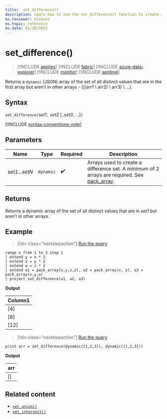 ```yaml
---
title:  set_difference()
description: Learn how to use the set_difference() function to create a difference set of all distinct values in the first array that aren't in the other array inputs.
ms.reviewer: alexans
ms.topic: reference
ms.date: 01/30/2023
---
```

# set_difference()

> [!INCLUDE [applies](../includes/applies-to-version/applies.md)] [!INCLUDE [fabric](../includes/applies-to-version/fabric.md)] [!INCLUDE [azure-data-explorer](../includes/applies-to-version/azure-data-explorer.md)] [!INCLUDE [monitor](../includes/applies-to-version/monitor.md)] [!INCLUDE [sentinel](../includes/applies-to-version/sentinel.md)]

Returns a `dynamic` (JSON) array of the set of all distinct values that are in the first array but aren't in other arrays - (((arr1 \ arr2) \ arr3) \ ...).

## Syntax

`set_difference(`*set1*`,` *set2* [`,`*set3*, ...]`)`

[!INCLUDE [syntax-conventions-note](../includes/syntax-conventions-note.md)]

## Parameters

| Name | Type | Required | Description |
|--|--|--|--|
| *set1...setN* | `dynamic` |  :heavy_check_mark: | Arrays used to create a difference set. A minimum of 2 arrays are required. See [pack_array](pack-array-function.md).|

## Returns

Returns a dynamic array of the set of all distinct values that are in *set1* but aren't in other arrays.

## Example

> [!div class="nextstepaction"]
> <a href="https://dataexplorer.azure.com/clusters/help/databases/Samples?query=H4sIAAAAAAAAA23MsQ7CMAwE0J2vuLFBWdLOfEtltQ4CRBK5kZpE/XicCVWweHi+O6FwZxR4iW845IgJW+YEdznAJXNYUXHTxBXjl5pSPdOu1M5ETi3R8ppJhOpQLKqF3mYsaPx9dp7+dXajq0nik5eMjfO8Prxn4bDwQK6P9ab5AIGKxtfOAAAA" target="_blank">Run the query</a>

```kusto
range x from 1 to 3 step 1
| extend y = x * 2
| extend z = y * 2
| extend w = z * 2
| extend a1 = pack_array(x,y,x,z), a2 = pack_array(x, y), a3 = pack_array(x,y,w)
| project set_difference(a1, a2, a3)
```

**Output**

|Column1|
|---|
|[4]|
|[8]|
|[12]|

> [!div class="nextstepaction"]
> <a href="https://dataexplorer.azure.com/clusters/help/databases/Samples?query=H4sIAAAAAAAAAysoyswrUUgsKlKwVShOLYlPyUxLSy1KzUtO1UipzEvMzUzWiDbUMdIxjtXUUUAX0QQAej8Kqz4AAAA=" target="_blank">Run the query</a>

```kusto
print arr = set_difference(dynamic([1,2,3]), dynamic([1,2,3]))
```

**Output**

|arr|
|---|
|[]|

## Related content

* [`set_union()`](set-union-function.md)
* [`set_intersect()`](set-intersect-function.md)
